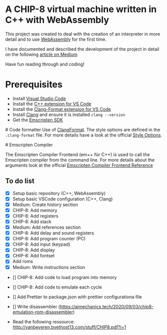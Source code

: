 # A CHIP-8 virtual machine written in C++ with WebAssembly

This project was created to deal with the creation of an interpreter in more detail
and to use [WebAssembly](https://webassembly.org) for the first time.

I have documented and described the development of the project in detail on the
following [article on Medium](https://medium.com/p/2e7c8749031d/edit).

Have fun reading through and coding!

# Prerequisites

- Install [Visual Studio Code](https://code.visualstudio.com)
- Install the [C++ extension for VS Code](https://marketplace.visualstudio.com/items?itemName=ms-vscode.cpptools)
- Install the [Clang-Format extension for VS Code](https://marketplace.visualstudio.com/items?itemName=xaver.clang-format)
- Install [Clang](https://clang.llvm.org) and ensure it is installed `clang --version`
- Get the [Emscripten SDK](https://emscripten.org/docs/getting_started/downloads.html)

# Code formatter
Use of [ClangFormat](https://clang.llvm.org/docs/ClangFormat.html). The style options are defined in the `.clang-format` file. For more details have a look at the official [Style Options](https://clang.llvm.org/docs/ClangFormatStyleOptions.html).

# Emscripten Compiler

The Emscripten Compiler Frontend (em++ für C++) is used to call the
Emscripten compiler from the command line.
For more details about the arguments look at the official
[Emscripten Compiler Frontend Reference](https://emscripten.org/docs/tools_reference/emcc.html#emcc-o2)

## To do list

- [x] Setup basic repository (C++, WebAssembly)
- [x] Setup basic VSCode configuration (C++, Clang)
- [x] Medium: Create history section
- [x] CHIP-8: Add memory
- [x] CHIP-8: Add registers
- [x] CHIP-8: Add stack
- [x] Medium: Add references section
- [x] CHIP-8: Add delay and sound registers
- [x] CHIP-8: Add program counter (PC)
- [x] CHIP-8: Add input (keypad)
- [x] CHIP-8: Add display
- [x] CHIP-8: Add fontset
- [x] Add roms
- [x] Medium: Write instructions section
- [] CHIP-8: Add code to load program into memory
- [] CHIP-8: Add code to emulate each cycle
- [] Add Prettier to package.json with prettier configurationa file
- [] Write disassembler (https://aimechanics.tech/2020/09/03/chip8-emulation-rom-disassembler)

- Read the following ressource: http://vanbeveren.byethost13.com/stuff/CHIP8.pdf?i=1
